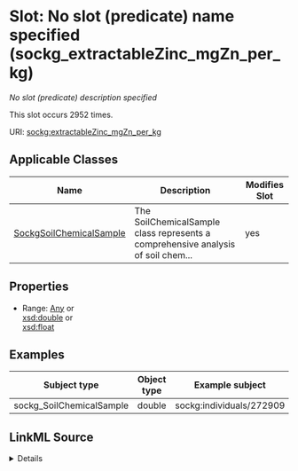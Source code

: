 

# Slot: No slot (predicate) name specified (sockg_extractableZinc_mgZn_per_kg)


_No slot (predicate) description specified_






This slot occurs 2952 times.


URI: [sockg:extractableZinc_mgZn_per_kg](https://idir.uta.edu/sockg-ontology/docs/extractableZinc_mgZn_per_kg)



<!-- no inheritance hierarchy -->





## Applicable Classes

| Name | Description | Modifies Slot |
| --- | --- | --- |
| [SockgSoilChemicalSample](../classes/SockgSoilChemicalSample.md) | The SoilChemicalSample class represents a comprehensive analysis of soil chem... |  yes  |







## Properties

* Range: [Any](../classes/Any.md)&nbsp;or&nbsp;<br />[xsd:double](http://www.w3.org/2001/XMLSchema#double)&nbsp;or&nbsp;<br />[xsd:float](http://www.w3.org/2001/XMLSchema#float)






## Examples

| Subject type | Object type | Example subject | Example object | Occurrences |
| --- | --- | --- | --- | --- |
| sockg_SoilChemicalSample | double | sockg:individuals/272909 | 64.33093 | 2952 |




## LinkML Source

<details>

```yaml
name: sockg_extractableZinc_mgZn_per_kg
annotations:
  count:
    tag: count
    value: 2952
description: No slot (predicate) description specified
title: No slot (predicate) name specified
examples:
- object:
    example_object: '64.33093'
    example_object_type: double
    example_predicate: sockg:extractableZinc_mgZn_per_kg
    example_subject: sockg:individuals/272909
    example_subject_type: sockg_SoilChemicalSample
from_schema: soc-kg
rank: 1000
domain: sockg_SoilChemicalSample
slot_uri: sockg:extractableZinc_mgZn_per_kg
alias: sockg_extractableZinc_mgZn_per_kg
domain_of:
- sockg_SoilChemicalSample
range: Any
any_of:
- range: double
- range: float

```
</details>